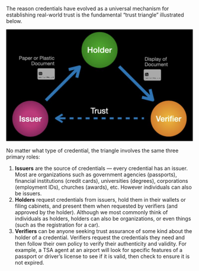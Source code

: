 The reason credentials have evolved as a universal mechanism for establishing real-world trust is the fundamental “trust triangle” illustrated below.

![ctt](../images/inperson_trust_triangle.png)

No matter what type of credential, the triangle involves the same three primary roles:

1. **Issuers** are the source of credentials — every credential has an issuer. Most are organizations such as government agencies (passports), financial institutions (credit cards), universities (degrees), corporations (employment IDs), churches
(awards), etc. However individuals can also be issuers.
2. **Holders** request credentials from issuers, hold them in their wallets or filing cabinets, and present them when requested by verifiers (and approved by the holder). Although we most commonly think of individuals as holders, holders can
also be organizations, or even things (such as the registration for a car).
3. **Verifiers** can be anyone seeking trust assurance of some kind about the holder of a credential. Verifiers request the credentials they need and then follow their own policy to verify their authenticity and validity. For example, a TSA agent at an airport will look for specific features of a passport or driver’s license to see if it is valid, then check to ensure it is not expired.
